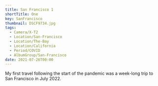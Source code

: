 ```yaml
---
title: San Francisco 1
shortTitle: One
key: SanFrancisco
thumbnail: DSCF9734.jpg
tags:
  - Camera/X-T2
  - Location/San-Francisco
  - Location/The-Bay
  - Location/California
  - Period/COVID
  - AlbumGroup/San-Francisco
date: 2021-07-26T00:00
---
```

My first travel following the start of the pandemic was a week-long trip to San Francisco in July 2022.

